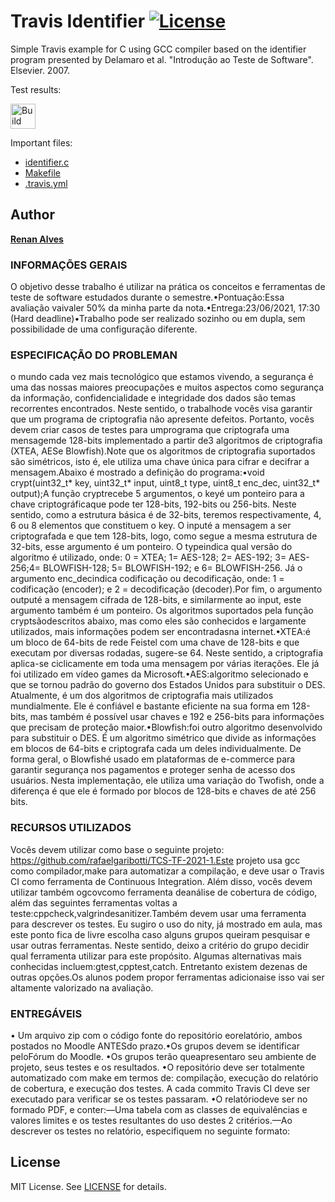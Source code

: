 Travis Identifier [![License][license-img]][license-url]
=
Simple Travis example for C using GCC compiler based on the identifier program presented by Delamaro et al. "Introdução ao Teste de Software". Elsevier. 2007.

Test results:

[<img alt="Build Status" src="https://www.travis-ci.com/renanbmx123/TF_TCS.svg?branch=main" height="40">][travis-url]

Important files:

* [identifier.c](identifier.c)
* [Makefile](Makefile)
* [.travis.yml](.travis.yml)


Author
------
[**Renan Alves**](https://www.linkedin.com/in/renan-alves-2950a884/)


### INFORMAÇÕES GERAIS

O objetivo desse trabalho é utilizar na prática os conceitos e ferramentas de teste de software estudados durante o semestre.•Pontuação:Essa avaliação vaivaler 50% da minha parte da nota.•Entrega:23/06/2021, 17:30 (Hard deadline)•Trabalho pode ser realizado sozinho ou em dupla, sem possibilidade de uma configuração diferente.

### ESPECIFICAÇÃO DO PROBLEMAN

o  mundo  cada  vez  mais  tecnológico  que  estamos vivendo,  a  segurança  é  uma  das  nossas  maiores preocupações e muitos aspectos como segurança da informação, confidencialidade e integridade dos dados são temas recorrentes encontrados. Neste sentido, o  trabalhode  vocês  visa  garantir que  um programa de criptografia não apresente defeitos. Portanto, vocês devem criar casos de testes para umprograma que  criptografa  uma  mensagemde  128-bits  implementado  a  partir  de3  algoritmos  de criptografia (XTEA, AESe Blowfish).Note que os algoritmos de criptografia suportados são simétricos, isto é, ele utiliza uma chave única para cifrar e decifrar  a mensagem.Abaixo é mostrado a definição do programa:•void crypt(uint32_t* key, uint32_t* input, uint8_t type, uint8_t enc_dec, uint32_t* output);A função cryptrecebe 5 argumentos, o keyé um ponteiro para a chave criptográficaque pode ter 128-bits, 192-bits ou 256-bits. Neste sentido, como a estrutura básica é de 32-bits, teremos respectivamente, 4, 6 ou 8 elementos que constituem o key. O inputé a mensagem a ser criptografada e que tem 128-bits, logo, como segue a mesma estrutura de 32-bits, esse argumento é um ponteiro. O typeindica qual versão do algoritmo é utilizado, onde: 0 = XTEA; 1= AES-128; 2= AES-192; 3= AES-256;4= BLOWFISH-128; 5= BLOWFISH-192; e 6= BLOWFISH-256. Já o argumento enc_decindica codificação ou decodificação, onde: 1 = codificação (encoder); e 2 = decodificação (decoder).Por fim, o argumento outputé a mensagem cifrada de 128-bits, e similarmente ao input, este argumento também é um ponteiro. Os  algoritmos  suportados  pela  função cryptsãodescritos  abaixo,  mas  como  eles  são  conhecidos  e largamente utilizados, mais informações podem ser encontradasna internet.•XTEA:é um bloco de 64-bits de rede Feistel com uma chave de 128-bits e que executam por diversas rodadas, sugere-se 64. Neste sentido, a criptografia aplica-se ciclicamente em toda uma mensagem por várias iterações. Ele já foi utilizado em vídeo games da Microsoft.•AES:algoritmo selecionado e que se tornou padrão do governo dos Estados Unidos para substituir o DES. Atualmente, é um dos algoritmos de criptografia mais utilizados mundialmente. Ele é confiável e bastante eficiente na sua forma em 128-bits, mas também é possível usar chaves e 192 e 256-bits para informações que precisam de proteção maior.•Blowfish:foi outro algoritmo desenvolvido para substituir o DES. É um algoritmo simétrico que divide as informações em blocos de 64-bits e criptografa cada um deles individualmente. De forma geral,  o Blowfishé  usado  em  plataformas  de  e-commerce  para  garantir  segurança  nos pagamentos e proteger senha de acesso dos usuários. Nesta implementação, ele utiliza uma variação do Twofish, onde a diferença é que ele é formado por blocos de 128-bits e chaves de até 256 bits.

### RECURSOS UTILIZADOS 

Vocês devem utilizar como base o seguinte projeto: https://github.com/rafaelgaribotti/TCS-TF-2021-1.Este projeto usa gcc como compilador,make para automatizar a compilação, e deve usar o Travis CI como ferramenta de Continuous Integration. Além disso, vocês devem utilizar também ogcovcomo ferramenta deanálise de cobertura de código, além das seguintes ferramentas voltas a teste:cppcheck,valgrindesanitizer.Também devem usar uma ferramenta para descrever os testes. Eu sugiro o uso do nity, já mostrado em aula, mas este ponto fica de livre escolha caso alguns grupos queiram pesquisar e usar outras ferramentas. Neste sentido, deixo a critério do grupo decidir qual ferramenta utilizar para este propósito. Algumas alternativas  mais  conhecidas  incluem:gtest,cpptest,catch.  Entretanto  existem  dezenas  de outras opções.Os alunos podem propor ferramentas adicionaise isso vai ser altamente valorizado na avaliação.

### ENTREGÁVEIS
• Um arquivo zip com o código fonte do repositório eorelatório, ambos postados no Moodle ANTESdo prazo.•Os grupos devem se identificar peloFórum do Moodle.
•Os grupos terão queapresentaro seu ambiente de projeto, seus testes e os resultados.
•O repositório deve ser totalmente automatizado com make em termos de: compilação, execução do relatório de cobertura, e execução dos testes. A cada commito Travis CI deve ser executado para verificar se os testes passaram.
•O relatóriodeve ser no formado PDF, e conter:—Uma tabela com as classes de equivalências e valores limites e os testes resultantes do uso destes 2 critérios.—Ao descrever os testes no relatório, especifiquem no seguinte formato:

License
-------
MIT License. See [LICENSE](LICENSE) for details.

[main-url]: https://github.com/renanbmx123/TF_TCS
[readme-url]: https://github.com/renanbmx123/TF_TCS/blob/main/README.md
[license-url]: https://github.com/renanbmx123/TF_TCS/blob/main/LICENSE
[license-img]: https://img.shields.io/github/license/rsp/travis-hello-modern-cpp.svg
[travis-url]: https://www.travis-ci.com/renanbmx123/TF_TCS
[travis-img]: https://www.travis-ci.com/renanbmx123/TF_TCS.svg?branch=master
[github-follow-url]: https://github.com/renanbmx123

